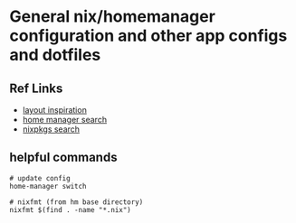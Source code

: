 # General nix/homemanager configuration and other app configs and dotfiles

## Ref Links
* [layout inspiration](https://github.com/nathanregner/nix-config/tree/master)
* [home manager search](https://mipmip.github.io/home-manager-option-search/)
* [nixpkgs search](https://search.nixos.org/packages)

## helpful commands
```shell
# update config
home-manager switch

# nixfmt (from hm base directory)
nixfmt $(find . -name "*.nix")
```
